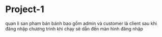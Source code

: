 # Project-1
quan li san pham
bán bánh bao gồm admin và customer là client sau khi đăng nhập 
chương trình khi chạy sẽ dẫn đến màn hình đăng nhập
